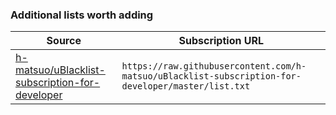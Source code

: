### Additional lists worth adding

| Source | Subscription URL |
| ------ | ---------------- |
| [h-matsuo/uBlacklist-subscription-for-developer](https://github.com/h-matsuo/uBlacklist-subscription-for-developer) | `https://raw.githubusercontent.com/h-matsuo/uBlacklist-subscription-for-developer/master/list.txt` |
